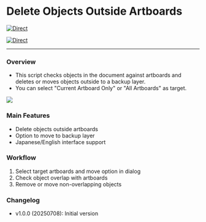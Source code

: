 # Delete Objects Outside Artboards

[![Direct](https://img.shields.io/badge/Direct%20Link-DeleteOutsideArtboard.jsx-ffcc00.svg)](https://github.com/swwwitch/illustrator-scripts/blob/master/jsx/artboard/DeleteOutsideArtboard.jsx)

[![Direct](https://img.shields.io/badge/Back%20to%20home-All%20scripts-cccccc.svg)](https://github.com/swwwitch/illustrator-scripts/blob/master/README.md)

---

### Overview

- This script checks objects in the document against artboards and deletes or moves objects outside to a backup layer.
- You can select "Current Artboard Only" or "All Artboards" as target.

![](https://www.dtp-transit.jp/images/ss-428-504-72-20250708-023849.png)

### Main Features

- Delete objects outside artboards
- Option to move to backup layer
- Japanese/English interface support

### Workflow

1. Select target artboards and move option in dialog
2. Check object overlap with artboards
3. Remove or move non-overlapping objects

### Changelog

- v1.0.0 (20250708): Initial version
